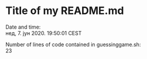 # Title of my README.md

Date and time:  
нед,  7. јун 2020.  19:50:01 CEST

Number of lines of code contained in guessinggame.sh:  
23
